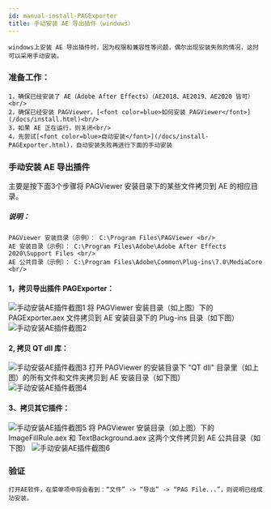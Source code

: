 ```yaml
---
id: manual-install-PAGExporter
title: 手动安装 AE 导出插件（windows）
---
```


	windows上安装 AE 导出插件时，因为权限和兼容性等问题，偶尔出现安装失败的情况，这时可以采用手动安装。

### 准备工作：
	1，确保已经安装了 AE（Adobe After Effects）（AE2018、AE2019、AE2020 皆可）<br/>
	2，确保已经安装 PAGViewer。[<font color=blue>如何安装 PAGViewer</font>](/docs/install.html)<br/>
	3，如果 AE 正在运行，则关闭<br/>
	4，先尝试[<font color=blue>自动安装</font>](/docs/install-PAGExporter.html)，自动安装失败再进行下面的手动安装

### 手动安装 AE 导出插件
主要是按下面3个步骤将 PAGViewer 安装目录下的某些文件拷贝到 AE 的相应目录。<br/>
##### 说明：<br/>
	PAGViewer 安装目录（示例）： C:\Program Files\PAGViewer <br/>
	AE 安装目录（示例）： C:\Program Files\Adobe\Adobe After Effects 2020\Support Files <br/>
	AE 公共目录（示例）： C:\Program Files\Adobe\Common\Plug-ins\7.0\MediaCore <br/>

#### 1，拷贝导出插件 PAGExporter：
![手动安装AE插件截图1](/img/docs/manual-install-PAGExporter1.jpg)
	将 PAGViewer 安装目录（如上图）下的 PAGExporter.aex 文件拷贝到 AE 安装目录下的 Plug-ins 目录（如下图）
![手动安装AE插件截图2](/img/docs/manual-install-PAGExporter2.jpg)

#### 2, 拷贝 QT dll 库：
![手动安装AE插件截图3](/img/docs/manual-install-PAGExporter3.jpg)
	打开 PAGViewer 的安装目录下 "QT dll" 目录里（如上图）的所有文件和文件夹拷贝到 AE 安装目录（如下图）
![手动安装AE插件截图4](/img/docs/manual-install-PAGExporter4.jpg)

#### 3、拷贝其它插件：
![手动安装AE插件截图5](/img/docs/manual-install-PAGExporter5.jpg)
	将 PAGViewer 安装目录（如上图）下的 ImageFillRule.aex 和 TextBackground.aex 这两个文件拷贝到 AE 公共目录（如下图）
![手动安装AE插件截图6](/img/docs/manual-install-PAGExporter6.jpg)

### 验证
	打开AE软件，在菜单项中将会看到：“文件” -> “导出” -> “PAG File...”，则说明已经成功安装。